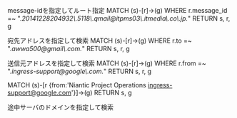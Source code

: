 message-idを指定してルート指定
MATCH (s)-[r]->(g) WHERE r.message_id =~ ".*20141228204932\\.5118\\.qmail@itpms03\\.itmedia\\.co\\.jp.*" RETURN s, r, g

宛先アドレスを指定して検索
MATCH (s)-[r]->(g) WHERE r.to =~ ".*awwa500@gmail\\.com.*" RETURN s, r, g

送信元アドレスを指定して検索
MATCH (s)-[r]->(g) WHERE r.from =~ ".*ingress-support@google\\.com.*" RETURN s, r, g

MATCH (s)-[r {from:'Niantic Project Operations <ingress-support@google.com>'}]->(g) RETURN s, g

途中サーバのドメインを指定して検索

